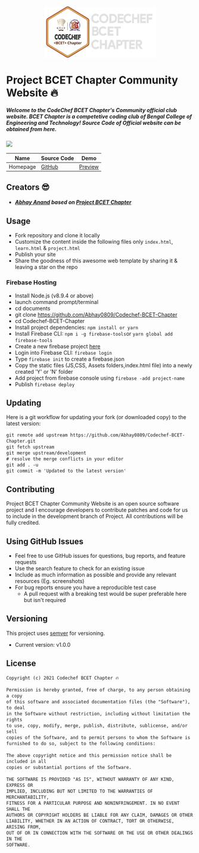 <p align="center">
    <img width="300" height="140"  src="./dist/images/bcet-chapter.png" alt="BCET CHAPTER LOGO">
</p>

# Project BCET Chapter Community Website 🔥

##### Welcome to the CodeChef BCET Chapter's Community official club website. BCET Chapter is a competetive coding club of Bengal College of Engineering and Technology! Source Code of Official website can be obtained from here. 
![](https://img.shields.io/badge/Coded%20by-Abhay%20Anand-yellow.svg)

| Name | Source Code| Demo |
| --- | --- | --- |
| Homepage | [GitHub](https://github.com/Abhay0809/Codechef-BCET-Chapter) | [Preview](https://codechef-bcet-chapter.web.app/) |

## Creators 😎
* ##### [Abhay Anand](https://github.com/Abhay0809) based on [Project BCET Chapter](https://github.com/Abhay0809/Codechef-BCET-Chapter)

## Usage
* Fork repository and clone it locally
* Customize the content inside the following files only ```index.html```, ```learn.html``` & ```project.html```
* Publish your site
* Share the goodness of this awesome web template by sharing it & leaving a star on the repo

### Firebase Hosting
* Install Node.js (v8.9.4 or above)
* launch command prompt/terminal 
* cd documents
* git clone https://github.com/Abhay0809/Codechef-BCET-Chapter
* cd Codechef-BCET-Chapter
* Install project dependencies: ```npm install or yarn```
* Install Firebase CLI: ```npm i -g firebase-tools```or  ```yarn global add firebase-tools```
* Create a new firebase project [here](https://console.firebase.google.com/)
* Login into Firebase CLI: ```firebase login```
* Type ```firebase init``` to create a firebase.json
* Copy the static files (JS,CSS, Assets folders,index.html file) into a newly created 'Y' or 'N' folder
* Add project from firebase console using ```firebase -add project-name```
* Publish ```firebase deploy```

## Updating
Here is a git workflow for updating your fork (or downloaded copy) to the latest version:
```git
git remote add upstream https://github.com/Abhay0809/Codechef-BCET-Chapter.git
git fetch upstream
git merge upstream/development
# resolve the merge conflicts in your editor
git add . -u
git commit -m 'Updated to the latest version'
```

## Contributing
Project BCET Chapter Community Website is an open source software project and I encourage developers to contribute patches and code for us to include in the development branch of Project. All contributions will be fully credited.

## Using GitHub Issues
* Feel free to use GitHub issues for questions, bug reports, and feature requests
* Use the search feature to check for an existing issue
* Include as much information as possible and provide any relevant resources (Eg. screenshots)
* For bug reports ensure you have a reproducible test case
    * A pull request with a breaking test would be super preferable here but isn't required

## Versioning
 This project uses [semver](https://semver.org) for versioning. 
- Current version: v1.0.0

## License
```
Copyright (c) 2021 Codechef BCET Chapter 🔥

Permission is hereby granted, free of charge, to any person obtaining a copy
of this software and associated documentation files (the "Software"), to deal
in the Software without restriction, including without limitation the rights
to use, copy, modify, merge, publish, distribute, sublicense, and/or sell
copies of the Software, and to permit persons to whom the Software is
furnished to do so, subject to the following conditions:

The above copyright notice and this permission notice shall be included in all
copies or substantial portions of the Software.

THE SOFTWARE IS PROVIDED "AS IS", WITHOUT WARRANTY OF ANY KIND, EXPRESS OR
IMPLIED, INCLUDING BUT NOT LIMITED TO THE WARRANTIES OF MERCHANTABILITY,
FITNESS FOR A PARTICULAR PURPOSE AND NONINFRINGEMENT. IN NO EVENT SHALL THE
AUTHORS OR COPYRIGHT HOLDERS BE LIABLE FOR ANY CLAIM, DAMAGES OR OTHER
LIABILITY, WHETHER IN AN ACTION OF CONTRACT, TORT OR OTHERWISE, ARISING FROM,
OUT OF OR IN CONNECTION WITH THE SOFTWARE OR THE USE OR OTHER DEALINGS IN THE
SOFTWARE.
```
